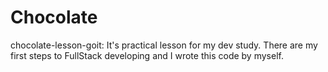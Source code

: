 # Chocolate

chocolate-lesson-goit:
It's practical lesson for my dev study. There are my first steps to FullStack developing and I wrote this code by myself.
